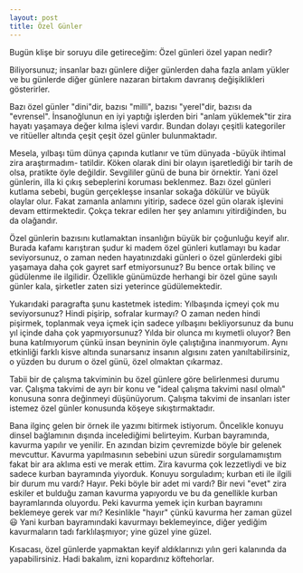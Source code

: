```yaml
---
layout: post
title: Özel Günler
---
```


Bugün klişe bir soruyu dile getireceğim: Özel günleri özel yapan nedir?

Biliyorsunuz; insanlar bazı günlere diğer günlerden daha fazla anlam yükler ve bu günlerde diğer günlere nazaran birtakım davranış değişiklikleri gösterirler.

Bazı özel günler "dini"dir, bazısı "milli", bazısı "yerel"dir, bazısı da "evrensel". İnsanoğlunun en iyi yaptığı işlerden biri "anlam yüklemek"tir zira hayatı yaşamaya değer kılma işlevi vardır. Bundan dolayı çeşitli kategoriler ve ritüeller altında çeşit çeşit özel günler bulunmaktadır.

Mesela, yılbaşı tüm dünya çapında kutlanır ve tüm dünyada -büyük ihtimal zira araştırmadım- tatildir. Köken olarak dini bir olayın işaretlediği bir tarih de olsa, pratikte öyle değildir. Sevgililer günü de buna bir örnektir. Yani özel günlerin, illa ki çıkış sebeplerini koruması beklenmez. Bazı özel günleri kutlama sebebi, bugün gerçekleşse insanlar sokağa dökülür ve büyük olaylar olur. Fakat zamanla anlamını yitirip, sadece özel gün olarak işlevini devam ettirmektedir. Çokça tekrar edilen her şey anlamını yitirdiğinden, bu da olağandır.

Özel günlerin bazısını kutlamaktan insanlığın büyük bir çoğunluğu keyif alır. Burada kafamı karıştıran şudur ki madem özel günleri kutlamayı bu kadar seviyorsunuz, o zaman neden hayatınızdaki günleri o özel günlerdeki gibi yaşamaya daha çok gayret sarf etmiyorsunuz? Bu bence ortak bilinç ve güdülenme ile ilgilidir. Özellikle günümüzde herhangi bir özel güne sayılı günler kala, şirketler zaten sizi yeterince güdülemektedir.

Yukarıdaki paragrafta şunu kastetmek istedim: Yılbaşında içmeyi çok mu seviyorsunuz? Hindi pişirip, sofralar kurmayı? O zaman neden hindi pişirmek, toplanmak veya içmek için sadece yılbaşını bekliyorsunuz da bunu yıl içinde daha çok yapmıyorsunuz? Yılda bir olunca mı kıymetli oluyor? Ben buna katılmıyorum çünkü insan beyninin öyle çalıştığına inanmıyorum. Aynı etkinliği farklı kisve altında sunarsanız insanın algısını zaten yanıltabilirsiniz, o yüzden bu durum o özel günü, özel olmaktan çıkarmaz.

Tabii bir de çalışma takviminin bu özel günlere göre belirlenmesi durumu var. Çalışma takvimi de ayrı bir konu ve "ideal çalışma takvimi nasıl olmalı" konusuna sonra değinmeyi düşünüyorum. Çalışma takvimi de insanları ister istemez özel günler konusunda köşeye sıkıştırmaktadır.

Bana ilginç gelen bir örnek ile yazımı bitirmek istiyorum. Öncelikle konuyu dinsel bağlamının dışında incelediğimi belirteyim. Kurban bayramında, kavurma yapılır ve yenilir. En azından bizim çevremizde böyle bir gelenek mevcuttur. Kavurma yapılmasının sebebini uzun süredir sorgulamamıştım fakat bir ara aklıma esti ve merak ettim. Zira kavurma çok lezzetliydi ve biz sadece kurban bayramında yiyorduk. Konuyu sorguladım; kurban eti ile ilgili bir durum mu vardı? Hayır. Peki böyle bir adet mi vardı? Bir nevi "evet" zira eskiler et bulduğu zaman kavurma yapıyordu ve bu da genellikle kurban bayramlarında oluyordu. Peki kavurma yemek için kurban bayramını beklemeye gerek var mı? Kesinlikle "hayır" çünkü kavurma her zaman güzel 😃 Yani kurban bayramındaki kavurmayı beklemeyince, diğer yediğim kavurmaların tadı farklılaşmıyor; yine güzel yine güzel.

Kısacası, özel günlerde yapmaktan keyif aldıklarınızı yılın geri kalanında da yapabilirsiniz. Hadi bakalım, izni kopardınız köftehorlar.